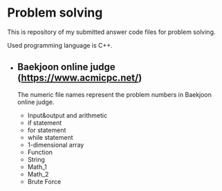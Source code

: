 Problem solving
========================

This is repository of my submitted answer code files for problem solving.

Used programming language is C++.

- Baekjoon online judge (https://www.acmicpc.net/)
  -------------------------------------------------
  The numeric file names represent the problem numbers in Baekjoon online judge.
  
  - Input&output and arithmetic
  - if statement
  - for statement
  - while statement
  - 1-dimensional array
  - Function
  - String
  - Math_1
  - Math_2
  - Brute Force